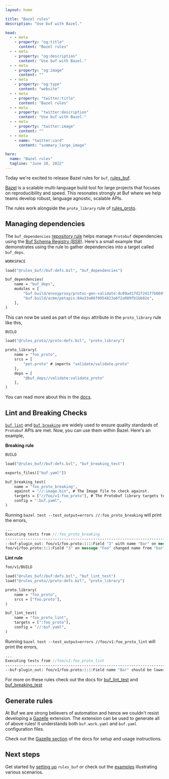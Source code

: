 ```yaml
---
layout: home

title: "Bazel rules"
description: "Use buf with Bazel."

head:
  - - meta
    - property: "og:title"
      content: "Bazel rules"
  - - meta
    - property: "og:description"
      content: "Use buf with Bazel."
  - - meta
    - property: "og:image"
      content: ""
  - - meta
    - property: "og:type"
      content: "website"
  - - meta
    - property: "twitter:title"
      content: "Bazel rules"
  - - meta
    - property: "twitter:description"
      content: "Use buf with Bazel."
  - - meta
    - property: "twitter:image"
      content: ""
  - - meta
    - name: "twitter:card"
      content: "summary_large_image"

hero:
  name: "Bazel rules"
  tagline: "June 20, 2022"
---
```


Today we're excited to release Bazel rules for `buf`, [rules_buf](https://github.com/bufbuild/rules_buf).

[Bazel](https://bazel.build/) is a scalable multi-language build tool for large projects that focuses on reproducibility and speed. This resonates strongly at Buf where we help teams develop robust, language agnostic, scalable APIs.

The rules work alongside the `proto_library` rule of [rules_proto](https://github.com/bazelbuild/rules_proto).

## Managing dependencies

The `buf_dependencies` [repository rule](https://bazel.build/docs/external) helps manage `Protobuf` dependencies using the [Buf Schema Registry (BSR)](/docs/bsr/index.md). Here's a small example that demonstrates using the rule to gather dependencies into a target called `buf_deps`.

```protobuf
WORKSPACE

load("@rules_buf//buf:defs.bzl", "buf_dependencies")

buf_dependencies(
    name = "buf_deps",
    modules = [
        "buf.build/envoyproxy/protoc-gen-validate:dc09a417d27241f7b069feae2cd74a0e",
        "buf.build/acme/petapis:84a33a06f0954823a6f2a089fb1bb82e",
    ],
)
```

This can now be used as part of the `deps` attribute in the `proto_library` rule like this,

```protobuf
BUILD

load("@rules_proto//proto:defs.bzl", "proto_library")

proto_library(
    name = "foo_proto",
    srcs = [
        "pet.proto" # imports "validate/validate.proto"
    ],
    deps = [
        "@buf_deps//validate:validate_proto"
    ],
)
```

You can read more about this in the [docs](/docs/build-systems/bazel/index.md#buf-dependencies).

## Lint and Breaking Checks

[`buf lint`](/docs/lint/overview/index.md) and [`buf breaking`](/docs/breaking/overview/index.md) are widely used to ensure quality standards of `Protobuf` APIs are met. Now, you can use them within Bazel. Here's an example,

**Breaking rule**

```protobuf
BUILD

load("@rules_buf//buf:defs.bzl", "buf_breaking_test")

exports_files(["buf.yaml"])

buf_breaking_test(
    name = "foo_proto_breaking",
    against = "//:image.bin", # The Image file to check against.
    targets = ["//foo/v1:foo_proto"], # The Protobuf library targets to check
    config = ":buf.yaml",
)
```

Running `bazel test --test_output=errors //:foo_proto_breaking` will print the errors,

```protobuf
...
Executing tests from //:foo_proto_breaking
-----------------------------------------------------------------------------
--buf-plugin_out: foo/v1/foo.proto:1:1:Field "3" with name "Bar" on message "Foo" changed option "json_name" from "bar" to "Bar".
foo/v1/foo.proto:1:1:Field "3" on message "Foo" changed name from "bar" to "Bar".
```

**Lint rule**

```protobuf
foo/v1/BUILD

load("@rules_buf//buf:defs.bzl", "buf_lint_test")
load("@rules_proto//proto:defs.bzl", "proto_library")

proto_library(
    name = "foo_proto",
    srcs = ["foo.proto"],
)

buf_lint_test(
    name = "foo_proto_lint",
    targets = [":foo_proto"],
    config = "//:buf.yaml",
)
```

Running `bazel test --test_output=errors //foo/v1:foo_proto_lint` will print the errors,

```protobuf
...
Executing tests from //foo/v1:foo_proto_lint
-----------------------------------------------------------------------------
--buf-plugin_out: foo/v1/foo.proto:1:1:Field name "Bar" should be lower_snake_case, such as "bar".
```

For more on these rules check out the docs for [buf_lint_test](/docs/build-systems/bazel/index.md#buf-lint-test) and [buf_breaking_test](/docs/build-systems/bazel/index.md#buf-breaking-test)

## Generate rules

At Buf we are strong believers of automation and hence we couldn't resist developing a [Gazelle](https://github.com/bazelbuild/bazel-gazelle) extension. The extension can be used to generate all of above rules! It understands both `buf.work.yaml` and `buf.yaml` configuration files.

Check out the [Gazelle section](/docs/build-systems/bazel/index.md#gazelle) of the docs for setup and usage instructions.

## Next steps

Get started by [setting up](/docs/build-systems/bazel/index.md) `rules_buf` or check out the [examples](https://github.com/bufbuild/rules_buf/tree/main/examples) illustrating various scenarios.

‍
